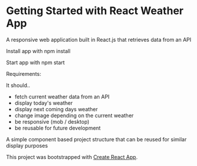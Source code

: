 # Getting Started with React Weather App

A responsive web application built in React.js that retrieves data from an API

Install app with npm install

Start app with npm start

Requirements:

It should..

- fetch current weather data from an API
- display today's weather
- display next coming days weather
- change image depending on the current weather
- be responsive (mob / desktop)
- be reusable for future development

A simple component based project structure that can be reused for similar display purposes

This project was bootstrapped with [Create React App](https://github.com/facebook/create-react-app).
